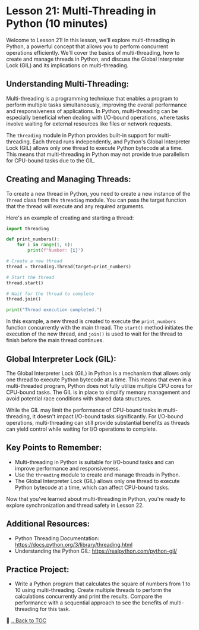 # Lesson 21: Multi-Threading in Python (10 minutes)

Welcome to Lesson 21! In this lesson, we'll explore multi-threading in Python, a powerful concept that allows you to perform concurrent operations efficiently. We'll cover the basics of multi-threading, how to create and manage threads in Python, and discuss the Global Interpreter Lock (GIL) and its implications on multi-threading.

## Understanding Multi-Threading:

Multi-threading is a programming technique that enables a program to perform multiple tasks simultaneously, improving the overall performance and responsiveness of applications. In Python, multi-threading can be especially beneficial when dealing with I/O-bound operations, where tasks involve waiting for external resources like files or network requests.

The `threading` module in Python provides built-in support for multi-threading. Each thread runs independently, and Python's Global Interpreter Lock (GIL) allows only one thread to execute Python bytecode at a time. This means that multi-threading in Python may not provide true parallelism for CPU-bound tasks due to the GIL.

## Creating and Managing Threads:

To create a new thread in Python, you need to create a new instance of the `Thread` class from the `threading` module. You can pass the target function that the thread will execute and any required arguments.

Here's an example of creating and starting a thread:

```python
import threading

def print_numbers():
    for i in range(1, 6):
        print(f"Number: {i}")

# Create a new thread
thread = threading.Thread(target=print_numbers)

# Start the thread
thread.start()

# Wait for the thread to complete
thread.join()

print("Thread execution completed.")
```

In this example, a new thread is created to execute the `print_numbers` function concurrently with the main thread. The `start()` method initiates the execution of the new thread, and `join()` is used to wait for the thread to finish before the main thread continues.

## Global Interpreter Lock (GIL):

The Global Interpreter Lock (GIL) in Python is a mechanism that allows only one thread to execute Python bytecode at a time. This means that even in a multi-threaded program, Python does not fully utilize multiple CPU cores for CPU-bound tasks. The GIL is in place to simplify memory management and avoid potential race conditions with shared data structures.

While the GIL may limit the performance of CPU-bound tasks in multi-threading, it doesn't impact I/O-bound tasks significantly. For I/O-bound operations, multi-threading can still provide substantial benefits as threads can yield control while waiting for I/O operations to complete.

## Key Points to Remember:

- Multi-threading in Python is suitable for I/O-bound tasks and can improve performance and responsiveness.
- Use the `threading` module to create and manage threads in Python.
- The Global Interpreter Lock (GIL) allows only one thread to execute Python bytecode at a time, which can affect CPU-bound tasks.

Now that you've learned about multi-threading in Python, you're ready to explore synchronization and thread safety in Lesson 22.

## Additional Resources:

- Python Threading Documentation: https://docs.python.org/3/library/threading.html
- Understanding the Python GIL: https://realpython.com/python-gil/

## Practice Project:

- Write a Python program that calculates the square of numbers from 1 to 10 using multi-threading. Create multiple threads to perform the calculations concurrently and print the results. Compare the performance with a sequential approach to see the benefits of multi-threading for this task.

🔗 [.. Back to TOC](./learn-python-in-half-day-lesson--toc.md)
